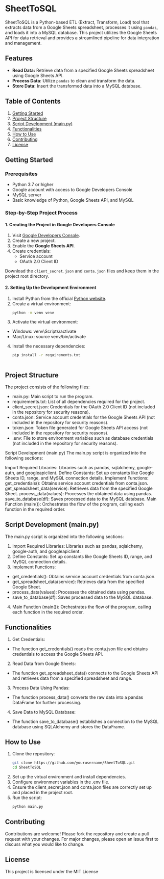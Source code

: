 # SheetToSQL
SheetToSQL is a Python-based ETL (Extract, Transform, Load) tool that extracts data from a Google Sheets spreadsheet, processes it using `pandas`, and loads it into a MySQL database. This project utilizes the Google Sheets API for data retrieval and provides a streamlined pipeline for data integration and management.

## Features

- **Read Data:** Retrieve data from a specified Google Sheets spreadsheet using Google Sheets API.
- **Process Data:** Utilize `pandas` to clean and transform the data.
- **Store Data:** Insert the transformed data into a MySQL database.

## Table of Contents

1. [Getting Started](#getting-started)
2. [Project Structure](#project-structure)
3. [Script Development (main.py)](#development-environment-setup)
4. [Functionalities](#functionalities)
5. [How to Use](#how-to-use)
6. [Contributing](#contributing)
7. [License](#license)

## Getting Started

### Prerequisites

- Python 3.7 or higher
- Google account with access to Google Developers Console
- MySQL server
- Basic knowledge of Python, Google Sheets API, and MySQL

### Step-by-Step Project Process

#### 1. Creating the Project in Google Developers Console

1. Visit [Google Developers Console](https://console.developers.google.com).
2. Create a new project.
3. Enable the **Google Sheets API**.
4. Create credentials:
   - Service account
   - OAuth 2.0 Client ID

Download the `client_secret.json` and `conta.json` files and keep them in the project root directory.

#### 2. Setting Up the Development Environment

1. Install Python from the official [Python website](https://www.python.org/).
2. Create a virtual environment:
   ```bash
   python -m venv venv
3. Activate the virtual environment:
- Windows: venv\Scripts\activate
- Mac/Linux: source venv/bin/activate
4. Install the necessary dependencies:
    ```bash
    pip install -r requirements.txt
  
## Project Structure
The project consists of the following files:

- main.py: Main script to run the program.
- requirements.txt: List of all dependencies required for the project.
- client_secret.json: Credentials for the OAuth 2.0 Client ID (not included in the repository for security reasons).
- conta.json: Service account credentials for the Google Sheets API (not included in the repository for security reasons).
- token.json: Token file generated for Google Sheets API access (not included in the repository for security reasons).
- .env: File to store environment variables such as database credentials (not included in the repository for security reasons).

Script Development (main.py)
The main.py script is organized into the following sections:

Import Required Libraries: Libraries such as pandas, sqlalchemy, google-auth, and googleapiclient.
Define Constants: Set up constants like Google Sheets ID, range, and MySQL connection details.
Implement Functions:
get_credentials(): Obtains service account credentials from conta.json.
get_spreadsheet_data(service): Retrieves data from the specified Google Sheet.
process_data(values): Processes the obtained data using pandas.
save_to_database(df): Saves processed data to the MySQL database.
Main Function (main()): Orchestrates the flow of the program, calling each function in the required order.

## Script Development (main.py)
The main.py script is organized into the following sections:

1. Import Required Libraries: Libraries such as pandas, sqlalchemy, google-auth, and googleapiclient.
2. Define Constants: Set up constants like Google Sheets ID, range, and MySQL connection details.
3. Implement Functions:
- get_credentials(): Obtains service account credentials from conta.json.
- get_spreadsheet_data(service): Retrieves data from the specified Google Sheet.
- process_data(values): Processes the obtained data using pandas.
- save_to_database(df): Saves processed data to the MySQL database.
4. Main Function (main()): Orchestrates the flow of the program, calling each function in the required order.

## Functionalities
1. Get Credentials:
- The function get_credentials() reads the conta.json file and obtains credentials to access the Google Sheets API.
2. Read Data from Google Sheets:
- The function get_spreadsheet_data() connects to the Google Sheets API and retrieves data from a specified spreadsheet and range.
3. Process Data Using Pandas:
- The function process_data() converts the raw data into a pandas DataFrame for further processing.
4. Save Data to MySQL Database:
- The function save_to_database() establishes a connection to the MySQL database using SQLAlchemy and stores the DataFrame.

## How to Use
1. Clone the repository:
   ```bash
   git clone https://github.com/yourusername/SheetToSQL.git
   cd SheetToSQL
2. Set up the virtual environment and install dependencies.
3. Configure environment variables in the .env file.
4. Ensure the client_secret.json and conta.json files are correctly set up and placed in the project root.
5. Run the script:
   ```bash
   python main.py

## Contributing
Contributions are welcome! Please fork the repository and create a pull request with your changes. For major changes, please open an issue first to discuss what you would like to change.

## License
This project is licensed under the MIT License
